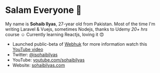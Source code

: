# Salam Everyone :wave:
My name is **Sohaib Ilyas**, 27-year old from Pakistan. Most of the time I'm writing Laravel & Vuejs, sometimes Nodejs, thanks to Udemy *20+ hrs* course :relaxed: Currently learning Reactjs, loving it :heart_eyes:

- Launched public-beta of [Webhuk](https://webhuk.com) for more information watch this [YouTube video](https://www.youtube.com/watch?v=Ld-sGXdLFtM)
- Twitter: [@isohaibilyas](https://twitter.com/isohaibilyas)
- YouTube: [youtube.com/sohaibilyas](https://youtube.com/sohaibilyas)
- Website: [sohaibilyas.com](https://sohaibilyas.com)
